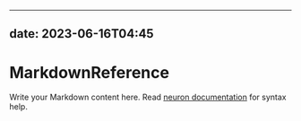 ---

date: 2023-06-16T04:45
----------------------

# MarkdownReference

Write your Markdown content here. Read [neuron documentation](https://neuron.zettel.page/2011404.html) for syntax help.

